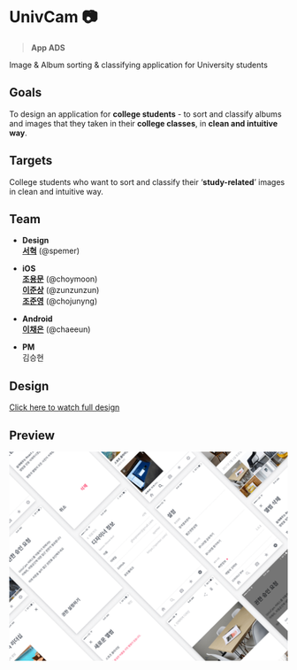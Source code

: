 

# UnivCam 📷

> **App ADS**
>
Image & Album sorting & classifying application for University students

## Goals

To design an application for **college students** - to sort and classify albums and images that they taken in their **college classes**, in **clean and intuitive way**.

## Targets

College students who want to sort and classify their ‘**study-related**’ images in clean and intuitive way.

## Team

- **Design**
<a href="https://github.com/spemer" target="_blank" title="GitHub"><br/>**서혁**</a> (@spemer)

- **iOS**
<a href="https://github.com/choymoon" target="_blank" title="GitHub"><br/>**조용문**</a> (@choymoon)
<a href="https://github.com/zunzunzun" target="_blank" title="GitHub"><br/>**이준상**</a> (@zunzunzun)
<a href="https://github.com/chojunyng" target="_blank" title="GitHub"><br/>**조준영**</a> (@chojunyng)

- **Android**
<a href="https://github.com/chaeeun" target="_blank" title="GitHub"><br/>**이채은**</a> (@chaeeun)

- **PM** <br/>
김승현

## Design
<a href="https://spemer.com/portfolio/album-image-sort-application-univcam.html" target="_blank" title="spemer.com">Click here to watch full design</a>

## Preview
![UnivCam](dribbble.png)